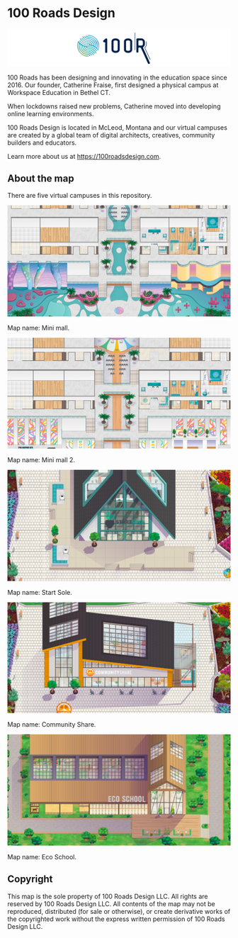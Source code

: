 # 100 Roads Design

![100 Roads Design logo](readme/100roadsdesign-logo.svg)

100 Roads has been designing and innovating in the education space since 2016. Our founder, Catherine Fraise, first designed a physical campus at Workspace Education in Bethel CT.

When lockdowns raised new problems, Catherine moved into developing online learning environments.

100 Roads Design is located in McLeod, Montana and our virtual campuses are created by a global team of digital architects, creatives, community builders and educators.

Learn more about us at https://100roadsdesign.com. 

## About the map

There are five virtual campuses in this repository.

![map](readme/mini-mall-readme.png)

Map name: Mini mall.

![map](readme/mini-mall-2-readme.png)

Map name: Mini mall 2.

![map](readme/start-sole-readme.png)

Map name: Start Sole.

![map](readme/community-share-readme.png)

Map name: Community Share.

![map](readme/eco-school-readme.png)

Map name: Eco School.

## Copyright

This map is the sole property of 100 Roads Design LLC. All rights are reserved by 100 Roads Design LLC. All contents of the map may not be reproduced, distributed (for sale or otherwise), or create derivative works of the copyrighted work without the express written permission of 100 Roads Design LLC.